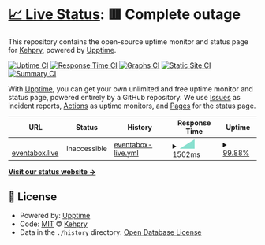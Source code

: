 # [📈 Live Status](https://Kehpry.github.io/phishcheck): <!--live status--> **🟥 Complete outage**

This repository contains the open-source uptime monitor and status page for [Kehpry](https://Kehpry.github.io/phishcheck), powered by [Upptime](https://github.com/upptime/upptime).

[![Uptime CI](https://github.com/Kehpry/phishcheck/workflows/Uptime%20CI/badge.svg)](https://github.com/Kehpry/phishcheck/actions?query=workflow%3A%22Uptime+CI%22)
[![Response Time CI](https://github.com/Kehpry/phishcheck/workflows/Response%20Time%20CI/badge.svg)](https://github.com/Kehpry/phishcheck/actions?query=workflow%3A%22Response+Time+CI%22)
[![Graphs CI](https://github.com/Kehpry/phishcheck/workflows/Graphs%20CI/badge.svg)](https://github.com/Kehpry/phishcheck/actions?query=workflow%3A%22Graphs+CI%22)
[![Static Site CI](https://github.com/Kehpry/phishcheck/workflows/Static%20Site%20CI/badge.svg)](https://github.com/Kehpry/phishcheck/actions?query=workflow%3A%22Static+Site+CI%22)
[![Summary CI](https://github.com/Kehpry/phishcheck/workflows/Summary%20CI/badge.svg)](https://github.com/Kehpry/phishcheck/actions?query=workflow%3A%22Summary+CI%22)

With [Upptime](https://upptime.js.org), you can get your own unlimited and free uptime monitor and status page, powered entirely by a GitHub repository. We use [Issues](https://github.com/Kehpry/phishcheck/issues) as incident reports, [Actions](https://github.com/Kehpry/phishcheck/actions) as uptime monitors, and [Pages](https://Kehpry.github.io/phishcheck) for the status page.

<!--start: status pages-->
<!-- This summary is generated by Upptime (https://github.com/upptime/upptime) -->
<!-- Do not edit this manually, your changes will be overwritten -->
<!-- prettier-ignore -->
| URL | Status | History | Response Time | Uptime |
| --- | ------ | ------- | ------------- | ------ |
| <img alt="" src="https://favicons.githubusercontent.com/eventabox.live" height="13"> [eventabox.live](https://eventabox.live/) | Inaccessible | [eventabox-live.yml](https://github.com/Kehpry/phishcheck/commits/HEAD/history/eventabox-live.yml) | <details><summary><img alt="Response time graph" src="./graphs/eventabox-live/response-time-week.png" height="20"> 1502ms</summary><br><a href="https://phishcheck.dofhelp.fr/history/eventabox-live"><img alt="Response time 1502" src="https://img.shields.io/endpoint?url=https%3A%2F%2Fraw.githubusercontent.com%2FKehpry%2Fphishcheck%2FHEAD%2Fapi%2Feventabox-live%2Fresponse-time.json"></a><br><a href="https://phishcheck.dofhelp.fr/history/eventabox-live"><img alt="24-hour response time 1502" src="https://img.shields.io/endpoint?url=https%3A%2F%2Fraw.githubusercontent.com%2FKehpry%2Fphishcheck%2FHEAD%2Fapi%2Feventabox-live%2Fresponse-time-day.json"></a><br><a href="https://phishcheck.dofhelp.fr/history/eventabox-live"><img alt="7-day response time 1502" src="https://img.shields.io/endpoint?url=https%3A%2F%2Fraw.githubusercontent.com%2FKehpry%2Fphishcheck%2FHEAD%2Fapi%2Feventabox-live%2Fresponse-time-week.json"></a><br><a href="https://phishcheck.dofhelp.fr/history/eventabox-live"><img alt="30-day response time 1502" src="https://img.shields.io/endpoint?url=https%3A%2F%2Fraw.githubusercontent.com%2FKehpry%2Fphishcheck%2FHEAD%2Fapi%2Feventabox-live%2Fresponse-time-month.json"></a><br><a href="https://phishcheck.dofhelp.fr/history/eventabox-live"><img alt="1-year response time 1502" src="https://img.shields.io/endpoint?url=https%3A%2F%2Fraw.githubusercontent.com%2FKehpry%2Fphishcheck%2FHEAD%2Fapi%2Feventabox-live%2Fresponse-time-year.json"></a></details> | <details><summary><a href="https://phishcheck.dofhelp.fr/history/eventabox-live">99.88%</a></summary><a href="https://phishcheck.dofhelp.fr/history/eventabox-live"><img alt="All-time uptime 99.88%" src="https://img.shields.io/endpoint?url=https%3A%2F%2Fraw.githubusercontent.com%2FKehpry%2Fphishcheck%2FHEAD%2Fapi%2Feventabox-live%2Fuptime.json"></a><br><a href="https://phishcheck.dofhelp.fr/history/eventabox-live"><img alt="24-hour uptime 99.88%" src="https://img.shields.io/endpoint?url=https%3A%2F%2Fraw.githubusercontent.com%2FKehpry%2Fphishcheck%2FHEAD%2Fapi%2Feventabox-live%2Fuptime-day.json"></a><br><a href="https://phishcheck.dofhelp.fr/history/eventabox-live"><img alt="7-day uptime 99.88%" src="https://img.shields.io/endpoint?url=https%3A%2F%2Fraw.githubusercontent.com%2FKehpry%2Fphishcheck%2FHEAD%2Fapi%2Feventabox-live%2Fuptime-week.json"></a><br><a href="https://phishcheck.dofhelp.fr/history/eventabox-live"><img alt="30-day uptime 99.88%" src="https://img.shields.io/endpoint?url=https%3A%2F%2Fraw.githubusercontent.com%2FKehpry%2Fphishcheck%2FHEAD%2Fapi%2Feventabox-live%2Fuptime-month.json"></a><br><a href="https://phishcheck.dofhelp.fr/history/eventabox-live"><img alt="1-year uptime 99.88%" src="https://img.shields.io/endpoint?url=https%3A%2F%2Fraw.githubusercontent.com%2FKehpry%2Fphishcheck%2FHEAD%2Fapi%2Feventabox-live%2Fuptime-year.json"></a></details>

<!--end: status pages-->

[**Visit our status website →**](https://Kehpry.github.io/phishcheck)

## 📄 License

- Powered by: [Upptime](https://github.com/upptime/upptime)
- Code: [MIT](./LICENSE) © [Kehpry](https://Kehpry.github.io/phishcheck)
- Data in the `./history` directory: [Open Database License](https://opendatacommons.org/licenses/odbl/1-0/)
